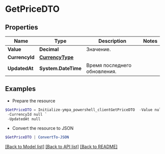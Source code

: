 # GetPriceDTO
## Properties

Name | Type | Description | Notes
------------ | ------------- | ------------- | -------------
**Value** | **Decimal** | Значение. | 
**CurrencyId** | [**CurrencyType**](CurrencyType.md) |  | 
**UpdatedAt** | **System.DateTime** | Время последнего обновления. | 

## Examples

- Prepare the resource
```powershell
$GetPriceDTO = Initialize-ympa_powershell_clientGetPriceDTO  -Value null `
 -CurrencyId null `
 -UpdatedAt null
```

- Convert the resource to JSON
```powershell
$GetPriceDTO | ConvertTo-JSON
```

[[Back to Model list]](../README.md#documentation-for-models) [[Back to API list]](../README.md#documentation-for-api-endpoints) [[Back to README]](../README.md)

